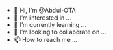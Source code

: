 - 👋 Hi, I’m @Abdul-OTA
- 👀 I’m interested in ...
- 🌱 I’m currently learning ...
- 💞️ I’m looking to collaborate on ...
- 📫 How to reach me ...

<!---
Abdul-OTA/Abdul-OTA is a ✨ special ✨ repository because its `README.md` (this file) appears on your GitHub profile.
You can click the Preview link to take a look at your changes.
--->
